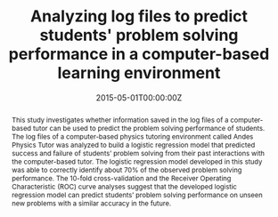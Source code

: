 ---
abstract: This study investigates whether information saved in the log files of a computer-based tutor can be used to predict the problem solving performance of students. The log files of a computer-based physics tutoring environment called Andes Physics Tutor was analyzed to build a logistic regression model that predicted success and failure of students’ problem solving from their past interactions with the computer-based tutor. The logistic regression model developed in this study was able to correctly identify about 70% of the observed problem solving performance. The 10-fold cross-validation and the Receiver Operating Characteristic (ROC) curve analyses suggest that the developed logistic regression model can predict students’ problem solving performance on unseen new problems with a similar accuracy in the future.
authors: 
- admin
date: "2015-05-01T00:00:00Z"
url_pdf: files/AdnesPhysicsTutorPaper2015.pdf
featured: false
projects: []
publication: 'Education Technology & Society'
publication_short: ""
publication_types:
- "2"
publishDate: "2015-05-20T00:00:00Z"
tags:
- Problem solving
- Physcis education
- Statistical modeling
- Log file analysis
- Computer-based learning environment
title: "Analyzing log files to predict students' problem solving performance in a computer-based learning environment"
---